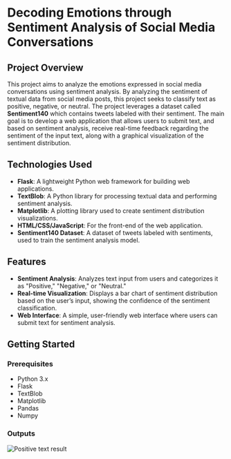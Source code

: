 # Decoding Emotions through Sentiment Analysis of Social Media Conversations

## Project Overview

This project aims to analyze the emotions expressed in social media conversations using sentiment analysis. By analyzing the sentiment of textual data from social media posts, this project seeks to classify text as positive, negative, or neutral. The project leverages a dataset called **Sentiment140** which contains tweets labeled with their sentiment. The main goal is to develop a web application that allows users to submit text, and based on sentiment analysis, receive real-time feedback regarding the sentiment of the input text, along with a graphical visualization of the sentiment distribution.

## Technologies Used

- **Flask**: A lightweight Python web framework for building web applications.
- **TextBlob**: A Python library for processing textual data and performing sentiment analysis.
- **Matplotlib**: A plotting library used to create sentiment distribution visualizations.
- **HTML/CSS/JavaScript**: For the front-end of the web application.
- **Sentiment140 Dataset**: A dataset of tweets labeled with sentiments, used to train the sentiment analysis model.

## Features

- **Sentiment Analysis**: Analyzes text input from users and categorizes it as "Positive," "Negative," or "Neutral."
- **Real-time Visualization**: Displays a bar chart of sentiment distribution based on the user’s input, showing the confidence of the sentiment classification.
- **Web Interface**: A simple, user-friendly web interface where users can submit text for sentiment analysis.

## Getting Started

### Prerequisites

- Python 3.x
- Flask
- TextBlob
- Matplotlib
- Pandas
- Numpy
### Outputs
![Positive text result](https://freeimage.host/i/3kyYupI)
